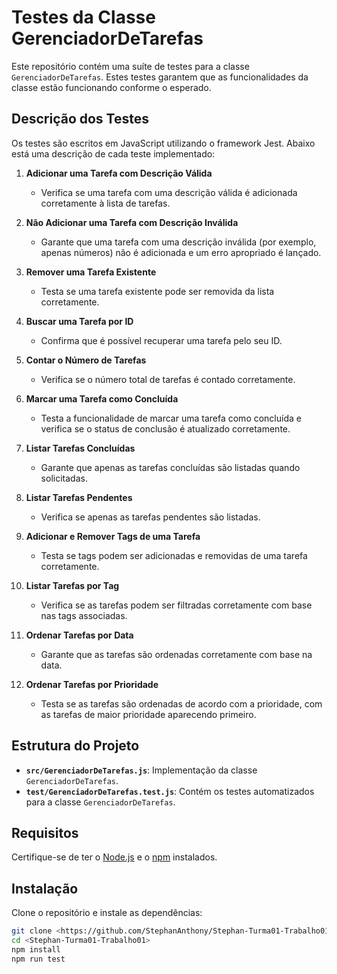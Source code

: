 # Testes da Classe GerenciadorDeTarefas

Este repositório contém uma suíte de testes para a classe `GerenciadorDeTarefas`. Estes testes garantem que as funcionalidades da classe estão funcionando conforme o esperado.

## Descrição dos Testes

Os testes são escritos em JavaScript utilizando o framework Jest. Abaixo está uma descrição de cada teste implementado:

1. **Adicionar uma Tarefa com Descrição Válida**
   - Verifica se uma tarefa com uma descrição válida é adicionada corretamente à lista de tarefas.

2. **Não Adicionar uma Tarefa com Descrição Inválida**
   - Garante que uma tarefa com uma descrição inválida (por exemplo, apenas números) não é adicionada e um erro apropriado é lançado.

3. **Remover uma Tarefa Existente**
   - Testa se uma tarefa existente pode ser removida da lista corretamente.

4. **Buscar uma Tarefa por ID**
   - Confirma que é possível recuperar uma tarefa pelo seu ID.

5. **Contar o Número de Tarefas**
   - Verifica se o número total de tarefas é contado corretamente.

6. **Marcar uma Tarefa como Concluída**
   - Testa a funcionalidade de marcar uma tarefa como concluída e verifica se o status de conclusão é atualizado corretamente.

7. **Listar Tarefas Concluídas**
   - Garante que apenas as tarefas concluídas são listadas quando solicitadas.

8. **Listar Tarefas Pendentes**
   - Verifica se apenas as tarefas pendentes são listadas.

9. **Adicionar e Remover Tags de uma Tarefa**
   - Testa se tags podem ser adicionadas e removidas de uma tarefa corretamente.

10. **Listar Tarefas por Tag**
    - Verifica se as tarefas podem ser filtradas corretamente com base nas tags associadas.

11. **Ordenar Tarefas por Data**
    - Garante que as tarefas são ordenadas corretamente com base na data.

12. **Ordenar Tarefas por Prioridade**
    - Testa se as tarefas são ordenadas de acordo com a prioridade, com as tarefas de maior prioridade aparecendo primeiro.

## Estrutura do Projeto

- **`src/GerenciadorDeTarefas.js`**: Implementação da classe `GerenciadorDeTarefas`.
- **`test/GerenciadorDeTarefas.test.js`**: Contém os testes automatizados para a classe `GerenciadorDeTarefas`.

## Requisitos

Certifique-se de ter o [Node.js](https://nodejs.org/) e o [npm](https://www.npmjs.com/) instalados.

## Instalação

Clone o repositório e instale as dependências:

```bash
git clone <https://github.com/StephanAnthony/Stephan-Turma01-Trabalho01>
cd <Stephan-Turma01-Trabalho01>
npm install
npm run test